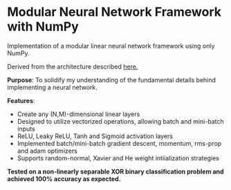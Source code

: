 # Modular Neural Network Framework with NumPy
Implementation of a modular linear neural network framework using only NumPy.

Derived from the architecture described [here.](https://medium.com/towards-artificial-intelligence/nothing-but-numpy-understanding-creating-neural-networks-with-computational-graphs-from-scratch-6299901091b0)

**Purpose**: To solidify my understanding of the fundamental details behind implementing a neural network.

**Features**: 
<ul>
    <li>Create any (N,M)-dimensional linear layers</li>
    <li>Designed to utilize vectorized operations, allowing batch and mini-batch inputs</li>
    <li>ReLU, Leaky ReLU, Tanh and Sigmoid activation layers </li>
    <li>Implemented batch/mini-batch gradient descent, momentum, rms-prop and adam optimizers</li>
    <li>Supports random-normal, Xavier and He weight intiialization strategies </li>
</ul>

**Tested on a non-linearly separable XOR binary classification problem and achieved 100% accuracy as expected.**
